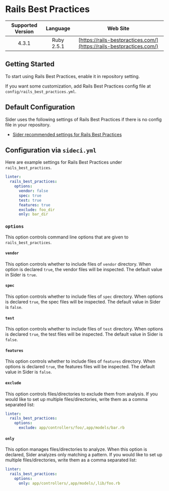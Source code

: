 # Rails Best Practices

| Supported Version | Language | Web Site |
|:--:|:--:|:--:|
| 4.3.1 | Ruby 2.5.1 | [https://rails-bestpractices.com/](https://rails-bestpractices.com/) |

## Getting Started

To start using Rails Best Practices, enable it in repository setting.

If you want some customization, add Rails Best Practices config file at `config/rails_best_practices.yml`.

## Default Configuration

Sider uses the following settings of Rails Best Practices if there is no config file in your repository.

* [Sider recommended settings for Rails Best Practices](https://github.com/actcat/sideci_config/blob/master/ruby/rails_best_practices/sideci_rails_best_practices.yml)

## Configuration via `sideci.yml`

Here are example settings for Rails Best Practices under `rails_best_practices`.

```yaml:sideci.yml
linter:
  rails_best_practices:
    options:
      vendor: false
      spec: true
      test: true
      features: true
      exclude: foo_dir
      only: bar_dir
```

### `options`

This option controls command line options that are given to `rails_best_practices`.

#### `vendor`

This option controls whether to include files of `vendor` directory. When option is declared `true`, the vendor files will be inspected. The default value in Sider is `true`.

#### `spec`

This option controls whether to include files of `spec` directory. When options is declared `true`, the spec files will be inspected. The default value in Sider is `false`.

#### `test`

This option controls whether to include files of `test` directory. When options is declared `true`, the test files will be inspected. The default value in Sider is `false`.

#### `features`

This option controls whether to include files of `features` directory. When options is declared `true`, the features files will be inspected. The default value in Sider is `false`.

#### `exclude`

This option controls files/directories to exclude them from analysis. If you would like to set up multiple files/directories, write them as a comma separated list:

```yaml:sideci.yml
linter:
  rails_best_practices:
    options:
      exclude: app/controllers/foo/,app/models/bar.rb
```

#### `only`

This option manages files/directories to analyze. When this option is declared, Sider analyzes only matching a pattern. If you would like to set up multiple files/directories, write them as a comma separated list:

```yaml:sideci.yml
linter:
  rails_best_practices:
    options:
      only: app/controllers/,app/models/,lib/foo.rb
```

